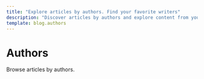 ```yaml
---
title: "Explore articles by authors. Find your favorite writers"
description: "Discover articles by authors and explore content from your favorite writers. Find insights and stories tailored to your interests."
template: blog.authors
---
```


# Authors

Browse articles by authors.
